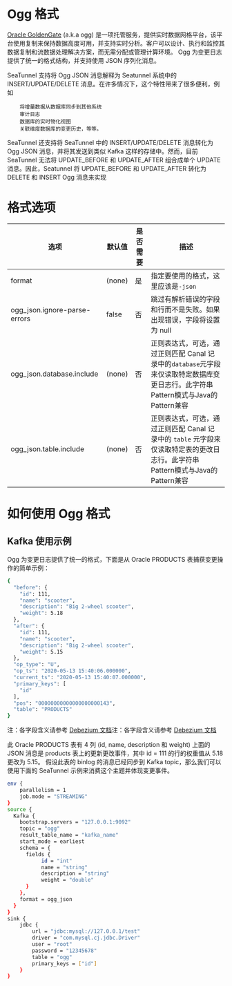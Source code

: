 # Ogg 格式

[Oracle GoldenGate](https://www.oracle.com/integration/goldengate/) (a.k.a ogg) 是一项托管服务，提供实时数据网格平台，该平台使用复制来保持数据高度可用，并支持实时分析。客户可以设计、执行和监控其数据复制和流数据处理解决方案，而无需分配或管理计算环境。 Ogg 为变更日志提供了统一的格式结构，并支持使用 JSON 序列化消息。

SeaTunnel 支持将 Ogg JSON 消息解释为 Seatunnel 系统中的 INSERT/UPDATE/DELETE 消息。在许多情况下，这个特性带来了很多便利，例如

        将增量数据从数据库同步到其他系统
        审计日志
        数据库的实时物化视图
        关联维度数据库的变更历史，等等。

SeaTunnel 还支持将 SeaTunnel 中的 INSERT/UPDATE/DELETE 消息转化为 Ogg JSON 消息，并将其发送到类似 Kafka 这样的存储中。然而，目前 SeaTunnel 无法将 UPDATE_BEFORE 和 UPDATE_AFTER 组合成单个 UPDATE 消息。因此，Seatunnel 将 UPDATE_BEFORE 和 UPDATE_AFTER 转化为 DELETE 和 INSERT Ogg 消息来实现

# 格式选项

|              选项              |  默认值   | 是否需要 |                                         描述                                         |
|------------------------------|--------|------|------------------------------------------------------------------------------------|
| format                       | (none) | 是    | 指定要使用的格式，这里应该是`-json`                                                              |
| ogg_json.ignore-parse-errors | false  | 否    | 跳过有解析错误的字段和行而不是失败。如果出现错误，字段将设置为 null                                               |
| ogg_json.database.include    | (none) | 否    | 正则表达式，可选，通过正则匹配 Canal 记录中的`database`元字段来仅读取特定数据库变更日志行。此字符串Pattern模式与Java的Pattern兼容 |
| ogg_json.table.include       | (none) | 否    | 正则表达式，可选，通过正则匹配 Canal 记录中的 `table` 元字段来仅读取特定表的更改日志行。此字符串Pattern模式与Java的Pattern兼容   |

# 如何使用 Ogg 格式

## Kafka 使用示例

Ogg 为变更日志提供了统一的格式，下面是从 Oracle PRODUCTS 表捕获变更操作的简单示例：

```bash
{
  "before": {
    "id": 111,
    "name": "scooter",
    "description": "Big 2-wheel scooter",
    "weight": 5.18
  },
  "after": {
    "id": 111,
    "name": "scooter",
    "description": "Big 2-wheel scooter",
    "weight": 5.15
  },
  "op_type": "U",
  "op_ts": "2020-05-13 15:40:06.000000",
  "current_ts": "2020-05-13 15:40:07.000000",
  "primary_keys": [
    "id"
  ],
  "pos": "00000000000000000000143",
  "table": "PRODUCTS"
}
```

注：各字段含义请参考 [Debezium 文档](https://debezium.io/documentation/reference/2.5/connectors/oracle.html#oracle-events)注：各字段含义请参考 [Debezium 文档](https://debezium.io/documentation/reference/2.5/connectors/oracle.html#oracle-events)

此 Oracle PRODUCTS 表有 4 列 (id, name, description 和 weight)
上面的 JSON 消息是 products 表上的更新更改事件，其中 id = 111 的行的权重值从 5.18 更改为 5.15。
假设此表的 binlog 的消息已经同步到 Kafka topic，那么我们可以使用下面的 SeaTunnel 示例来消费这个主题并体现变更事件。

```bash
env {
    parallelism = 1
    job.mode = "STREAMING"
}
source {
  Kafka {
    bootstrap.servers = "127.0.0.1:9092"
    topic = "ogg"
    result_table_name = "kafka_name"
    start_mode = earliest
    schema = {
      fields {
           id = "int"
           name = "string"
           description = "string"
           weight = "double"
      }
    },
    format = ogg_json
  }
}
sink {
    jdbc {
        url = "jdbc:mysql://127.0.0.1/test"
        driver = "com.mysql.cj.jdbc.Driver"
        user = "root"
        password = "12345678"
        table = "ogg"
        primary_keys = ["id"]
    }
}
```

